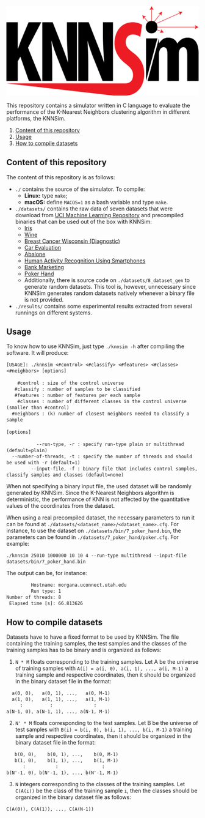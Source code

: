 ![knnsim_logo](logo/logo.png "KNNSim")

This repository contains a simulator written in C language to evaluate the performance of the K-Nearest Neighbors clustering algorithm in different platforms, the KNNSim.

1. [Content of this repository](#content-of-this-repository)
2. [Usage](#usage)
3. [How to compile datasets](#how-to-compile-datasets)

## Content of this repository

The content of this repository is as follows:
* `./` contains the source of the simulator. To compile:
  - **Linux:** type `make`;
  - **macOS:** define `MACOS=1` as a bash variable and type `make`.
* `./datasets/` contains the raw data of seven datasets that were download from [UCI Machine Learning Repository](https://archive.ics.uci.edu/ml/index.php) and precompiled binaries that can be used out of the box with KNNSim:
  * [Iris](https://archive.ics.uci.edu/ml/datasets/Iris)
  * [Wine](https://archive.ics.uci.edu/ml/datasets/Wine)
  * [Breast Cancer Wisconsin (Diagnostic)](https://archive.ics.uci.edu/ml/datasets/Breast+Cancer+Wisconsin+%28Diagnostic%29)
  * [Car Evaluation](https://archive.ics.uci.edu/ml/datasets/Car+Evaluation)
  * [Abalone](https://archive.ics.uci.edu/ml/datasets/Abalone)
  * [Human Activity Recognition Using Smartphones](https://archive.ics.uci.edu/ml/datasets/Human+Activity+Recognition+Using+Smartphones)
  * [Bank Marketing](https://archive.ics.uci.edu/ml/datasets/Bank+Marketing)
  * [Poker Hand](https://archive.ics.uci.edu/ml/datasets/Poker+Hand)
  * Additionally, there is source code on `./datasets/8_dataset_gen` to generate random datasets. This tool is, however, unnecessary since KNNSim generates random datasets natively whenever a binary file is not provided.
* `./results/` contains some experimental results extracted from several runnings on different systems.

## Usage

To know how to use KNNSim, just type `./knnsim -h` after compiling the software. It will produce:
```
[USAGE]: ./knnsim <#control> <#classify> <#features> <#classes> <#neighbors> [options]

    #control : size of the control universe
   #classify : number of samples to be classified
   #features : number of features per each sample
    #classes : number of different classes in the control universe (smaller than #control)
  #neighbors : (k) number of closest neighbors needed to classify a sample

[options]

           --run-type, -r : specify run-type plain or multithread (default=plain)
  --number-of-threads, -t : specify the number of threads and should be used with -r (default=1)
         --input-file, -f : binary file that includes control samples, classify samples and classes (default=none)
```

When not specifying a binary input file, the used dataset will be randomly generated by KNNSim. Since the K-Nearest Neighbors algorithm is deterministic, the performance of KNN is not affected by the quantitative values of the coordinates from the dataset.

When using a real precompiled dataset, the necessary parameters to run it can be found at `./datasets/<dataset_name>/<dataset_name>.cfg`. For instance, to use the dataset on `./datasets/bin/7_poker_hand.bin`, the parameters can be found in `./datasets/7_poker_hand/poker.cfg`. For example:
```
./knnsim 25010 1000000 10 10 4 --run-type multithread --input-file datasets/bin/7_poker_hand.bin
```

The output can be, for instance:
```
         Hostname: morgana.uconnect.utah.edu
         Run type: 1
Number of threads: 8
 Elapsed time [s]: 66.813626
```

## How to compile datasets

Datasets have to have a fixed format to be used by KNNSim. The file containing the training samples, the test samples and the classes of the training samples has to be binary and is organized as follows:
1. `N * M` floats corresponding to the training samples. Let A be the universe of training samples with `A(i) = a(i, 0), a(i, 1), ..., a(i, M-1)` a training sample and respective coordinates, then it should be organized in the binary dataset file in the format:
```
  a(0, 0),   a(0, 1), ...,   a(0, M-1)
  a(1, 0),   a(1, 1), ...,   a(1, M-1)
     :          :               :
a(N-1, 0), a(N-1, 1), ..., a(N-1, M-1)
```
2. `N' * M` floats corresponding to the test samples. Let B be the universe of test samples with `B(i) = b(i, 0), b(i, 1), ..., b(i, M-1)` a training sample and respective coordinates, then it should be organized in the binary dataset file in the format:
```
   b(0, 0),    b(0, 1), ...,    b(0, M-1)
   b(1, 0),    b(1, 1), ...,    b(1, M-1)
      :           :                :
b(N'-1, 0), b(N'-1, 1), ..., b(N'-1, M-1)
```
3. `N` integers corresponding to the classes of the training samples. Let `C(A(i))` be the class of the training sample `i`, then the classes should be organized in the binary dataset file as follows:
```
C(A(0)), C(A(1)), ..., C(A(N-1))
```
